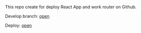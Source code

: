 This repo create for deploy React App and work router on Github.  

Develop branch: [open](https://github.com/YourunB/React-Tasks/tree/hooks-and-routing)  

Deploy: [open](https://yourunb.github.io/disney-charcters-react-spa/)
